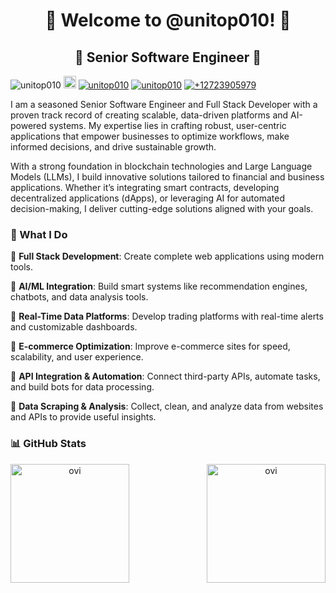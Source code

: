 <h1 align="center" title="...and I'm happy to see you here :)">👋 Welcome to @unitop010! 👋</a></h1>

<h2 align="center">🏅 Senior Software Engineer 🏅</h2>

<p align="left">
  <img src="https://komarev.com/ghpvc/?username=unitop010&label=Profile%20views&color=orange&style=flat" alt="unitop010" />
  <a href="https://github.com/unitop010?tab=followers"><img height="20" src="https://img.shields.io/github/followers/unitop010?label=follow&logo=github&style=flat" /></a>
  <a href="https://t.me/unitop010"><img src="https://img.shields.io/badge/unitop010-grey?style=flat&logo=telegram" alt="unitop010" /></a>
  <a href="https://github.com/unitop010"><img src="https://img.shields.io/badge/unitop010-grey?style=flat&logo=discord" alt="unitop010" /></a>
  <a href="https://github.com/unitop010"><img src="https://img.shields.io/badge/+12723905979-grey?style=flat&logo=whatsapp" alt="+12723905979" /></a>
</p>

I am a seasoned Senior Software Engineer and Full Stack Developer with a proven track record of creating scalable, data-driven platforms and AI-powered systems. My expertise lies in crafting robust, user-centric applications that empower businesses to optimize workflows, make informed decisions, and drive sustainable growth.

With a strong foundation in blockchain technologies and Large Language Models (LLMs), I build innovative solutions tailored to financial and business applications. Whether it’s integrating smart contracts, developing decentralized applications (dApps), or leveraging AI for automated decision-making, I deliver cutting-edge solutions aligned with your goals.

<h3>📌 What I Do </h3>

🌱 **Full Stack Development**: Create complete web applications using modern tools.


🌱 **AI/ML Integration**: Build smart systems like recommendation engines, chatbots, and data analysis tools.

🌱 **Real-Time Data Platforms**: Develop trading platforms with real-time alerts and customizable dashboards.

🌱 **E-commerce Optimization**: Improve e-commerce sites for speed, scalability, and user experience.

🌱 **API Integration & Automation**: Connect third-party APIs, automate tasks, and build bots for data processing.

🌱 **Data Scraping & Analysis**: Collect, clean, and analyze data from websites and APIs to provide useful insights.

<h3>📊 GitHub Stats</h3>
<div align="center">
  <p><img height=190 align="left" src="https://github-readme-stats.vercel.app/api?username=unitop010&show_icons=true&locale=en&theme=chartreuse-dark" alt="ovi" /></p>
  <p><img height=190 align="right" src="https://github-readme-stats.vercel.app/api/top-langs?username=unitop010&show_icons=true&locale=en&layout=compact&theme=chartreuse-dark" alt="ovi" /></p>
</div>
